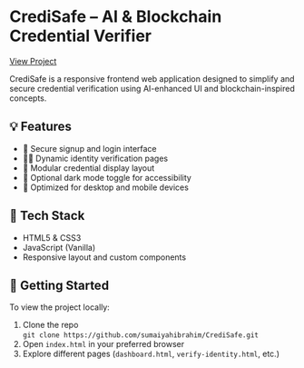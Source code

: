 # CrediSafe – AI & Blockchain Credential Verifier

[View Project](sumaiyahibrahim.github.io/CrediSafe/)

CrediSafe is a responsive frontend web application designed to simplify and secure credential verification using AI-enhanced UI and blockchain-inspired concepts.

## 💡 Features
- 🔐 Secure signup and login interface
- 🧑‍💼 Dynamic identity verification pages
- 📄 Modular credential display layout
- 🌙 Optional dark mode toggle for accessibility
- 📱 Optimized for desktop and mobile devices

## 📁 Tech Stack
- HTML5 & CSS3
- JavaScript (Vanilla)
- Responsive layout and custom components

## 🚀 Getting Started
To view the project locally:
1. Clone the repo  
   `git clone https://github.com/sumaiyahibrahim/CrediSafe.git`
2. Open `index.html` in your preferred browser
3. Explore different pages (`dashboard.html`, `verify-identity.html`, etc.)


